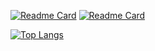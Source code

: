 [![Readme Card](https://github-readme-stats.vercel.app/api/pin/?username=rael-g&repo=Transferer&theme=radical)]((https://github.com/Rael-G/Transferer))
[![Readme Card](https://github-readme-stats.vercel.app/api/pin/?username=rael-g&repo=RayG&theme=radical)]((https://github.com/Rael-G/RayG))

[![Top Langs](https://github-readme-stats.vercel.app/api/top-langs/?username=rael-g&layout=compact&show_icons=true&theme=radical)](https://github.com/anuraghazra/github-readme-stats)
<!--
**Rael-G/Rael-G** is a ✨ _special_ ✨ repository because its `README.md` (this file) appears on your GitHub profile.

Here are some ideas to get you started:

- 🔭 I’m currently working on ...
- 🌱 I’m currently learning ...
- 👯 I’m looking to collaborate on ...
- 🤔 I’m looking for help with ...
- 💬 Ask me about ...
- 📫 How to reach me: ...
- 😄 Pronouns: ...
- ⚡ Fun fact: ...
-->
